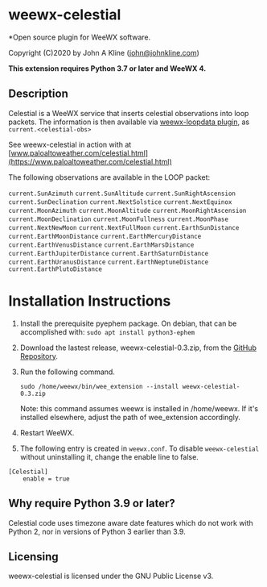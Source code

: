 # weewx-celestial
*Open source plugin for WeeWX software.

Copyright (C)2020 by John A Kline (john@johnkline.com)

**This extension requires Python 3.7 or later and WeeWX 4.**


## Description

Celestial is a WeeWX service that inserts celestial observations into loop packets.
The information is then available via
[weewx-loopdata plugin](https://github.com/chaunceygardiner/weewx-loopdata), as `current.<celestial-obs>`

See weewx-celestial in action with at
[www.paloaltoweather.com/celestial.html](https://www.paloaltoweather.com/celestial.html)

The following observations are available in the LOOP packet:

`current.SunAzimuth`
`current.SunAltitude`
`current.SunRightAscension`
`current.SunDeclination`
`current.NextSolstice`
`current.NextEquinox`
`current.MoonAzimuth`
`current.MoonAltitude`
`current.MoonRightAscension`
`current.MoonDeclination`
`current.MoonFullness`
`current.MoonPhase`
`current.NextNewMoon`
`current.NextFullMoon`
`current.EarthSunDistance`
`current.EarthMoonDistance`
`current.EarthMercuryDistance`
`current.EarthVenusDistance`
`current.EarthMarsDistance`
`current.EarthJupiterDistance`
`current.EarthSaturnDistance`
`current.EarthUranusDistance`
`current.EarthNeptuneDistance`
`current.EarthPlutoDistance`

# Installation Instructions

1. Install the prerequisite pyephem package.  On debian, that can be accomplished with:
   `sudo apt install python3-ephem` 

1. Download the lastest release, weewx-celestial-0.3.zip, from the
   [GitHub Repository](https://github.com/chaunceygardiner/weewx-celestial).

1. Run the following command.

   `sudo /home/weewx/bin/wee_extension --install weewx-celestial-0.3.zip`

   Note: this command assumes weewx is installed in /home/weewx.  If it's installed
   elsewhere, adjust the path of wee_extension accordingly.

1. Restart WeeWX.

1. The following entry is created in `weewx.conf`.  To disable `weewx-celestial` without
   uninstalling it, change the enable line to false.
```
[Celestial]
    enable = true
```


## Why require Python 3.9 or later?

Celestial code uses timezone aware date features which do not work with Python 2, nor in
versions of Python 3 earlier than 3.9.


## Licensing

weewx-celestial is licensed under the GNU Public License v3.
